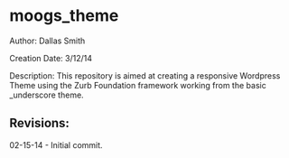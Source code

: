 moogs_theme
===
Author: Dallas Smith

Creation Date: 3/12/14

Description: This repository is aimed at creating a responsive Wordpress Theme using the Zurb Foundation framework working from the basic _underscore theme.


Revisions:
----------
02-15-14 - Initial commit.  

